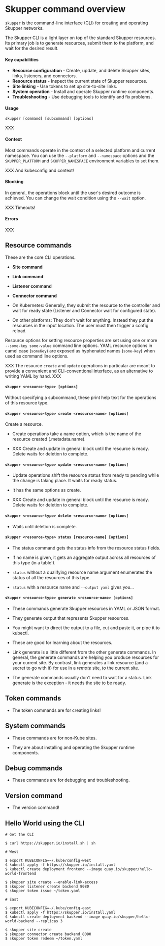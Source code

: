 # Skupper command overview

`skupper` is the command-line interface (CLI) for creating and
operating Skupper networks.

The Skupper CLI is a light layer on top of the standard Skupper
resources.  Its primary job is to generate resources, submit them to
the platform, and wait for the desired result.

#### Key capabilities

- **Resource configuration** - Create, update, and delete Skupper
  sites, links, listeners, and connectors.
- **Resource status** - Inspect the current state of Skupper
  resources.
- **Site linking** - Use tokens to set up site-to-site links.
- **System operation** - Install and operate Skupper runtime
  components.
- **Troubleshooting** - Use debugging tools to identify and fix
  problems.

#### Usage

~~~
skupper [command] [subcommand] [options]
~~~

XXX

#### Context

Most commands operate in the context of a selected platform and
current namespace.  You can use the `--platform` and `--namespace`
options and the `SKUPPER_PLATFORM` and `SKUPPER_NAMESPACE` environment
variables to set them.

XXX And kubeconfig and context!

#### Blocking

In general, the operations block until the user's desired outcome is
achieved.  You can change the wait condition using the `--wait`
option.

XXX Timeouts!

#### Errors

XXX

## Resource commands

These are the core CLI operations.

- **Site command**
- **Link command**
- **Listener command**
- **Connector command**

- On Kubernetes: Generally, they submit the resource to the controller
  and wait for ready state (Listener and Connector wait for configured
  state).

- On other platforms: They don't wait for anything.  Instead they put
  the resources in the input location.  The user must then trigger a
  config reload.

Resource options for setting resource properties are set using one or
more `--some-key some-value` command line options.  YAML resource
options in camel case (`someKey`) are exposed as hyphenated names
(`some-key`) when used as command line options.

XXX The resource `create` and `update` operations in particular are meant
to provide a convenient and CLI-conventional interface, as an
alternative to writing YAML by hand. XXX

#### `skupper <resource-type> [options]`

Without specifying a subcommand, these print help text for the
operations of this resource type.

#### `skupper <resource-type> create <resource-name> [options]`

Create a resource.

- Create operations take a name option, which is the name of the
  resource created (.metadata.name).

- XXX Create and update in general block until the resource is ready.
  Delete waits for deletion to complete.

#### `skupper <resource-type> update <resource-name> [options]`

- Update operations shift the resource status from ready to pending
  while the change is taking place.  It waits for ready status.

- It has the same options as create.

- XXX Create and update in general block until the resource is ready.
  Delete waits for deletion to complete.

#### `skupper <resource-type> delete <resource-name> [options]`

- Waits until deletion is complete.

#### `skupper <resource-type> status [resource-name] [options]`

- The status command gets the status info from the resource status
  fields.

- If no name is given, it gets an aggregate output across all
  resources of this type (in a table!).

- `status` without a qualifying resource name argument enumerates the
  status of all the resources of this type.

- `status` with a resource name and `--output yaml` gives you...

#### `skupper <resource-type> generate <resource-name> [options]`

- These commands generate Skupper resources in YAML or JSON format.

- They generate output that represents Skupper resources.

- You might want to direct the output to a file, cut and paste it, or
  pipe it to kubectl.

- These are good for learning about the resources.

- Link generate is a little different from the other generate
  commands.  In general, the generate commands are helping you produce
  resources for your current site.  By contrast, link generates a link
  resource (and a secret to go with it) for use in a *remote* site,
  *to* the current site.

- The generate commands usually don't need to wait for a status.  Link
  generate is the exception - it needs the site to be ready.

## Token commands

- The token commands are for creating links!

## System commands

- These commands are for non-Kube sites.

- They are about installing and operating the Skupper runtime
  components.

## Debug commands

- These commands are for debugging and troubleshooting.

## Version command

- The version command!

## Hello World using the CLI

~~~ console
# Get the CLI

$ curl https://skupper.io/install.sh | sh

# West

$ export KUBECONFIG=~/.kube/config-west
$ kubectl apply -f https://skupper.io/install.yaml
$ kubectl create deployment frontend --image quay.io/skupper/hello-world-frontend

$ skupper site create --enable-link-access
$ skupper listener create backend 8080
$ skupper token issue ~/token.yaml

# East

$ export KUBECONFIG=~/.kube/config-east
$ kubectl apply -f https://skupper.io/install.yaml
$ kubectl create deployment backend --image quay.io/skupper/hello-world-backend --replicas 3

$ skupper site create
$ skupper connector create backend 8080
$ skupper token redeem ~/token.yaml
~~~
